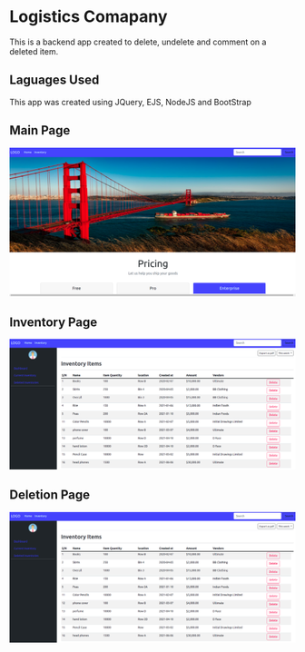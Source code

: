 # Logistics Comapany

This is a backend app created to delete, undelete and comment on a deleted item.

## Laguages Used
This app was created using JQuery, EJS, NodeJS and BootStrap

## Main Page
![Main](https://github.com/Rofiat369/logisticsCompany/blob/master/public/img/mainpage.png)


## Inventory Page
![Inventory](https://github.com/Rofiat369/logisticsCompany/blob/master/public/img/inventoryPage.png)

## Deletion Page
![Restore](https://github.com/Rofiat369/logisticsCompany/blob/master/public/img/inventoryPage.png)